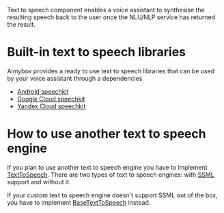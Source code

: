 Text to speech component enables a voice assistant to synthesise the resulting speech back to the user once the NLU/NLP service has returned the result.

# Built-in text to speech libraries

Aimybox provides a ready to use text to speech libraries that can be used by your voice assistant through a dependencies

* [Android speechkit](https://github.com/just-ai/aimybox-android-sdk/tree/master/google-platform-speechkit)
* [Google Cloud speechkit](https://github.com/just-ai/aimybox-android-sdk/tree/master/google-cloud-speechkit)
* [Yandex Cloud speechkit](https://github.com/just-ai/aimybox-android-sdk/tree/master/yandex-speechkit)

# How to use another text to speech engine

If you plan to use another text to speech engine you have to implement [TextToSpeech](https://github.com/just-ai/aimybox-android-sdk/blob/master/core/src/main/java/com/justai/aimybox/texttospeech/TextToSpeech.kt). There are two types of text to speech engines: with [SSML](https://en.wikipedia.org/wiki/Speech_Synthesis_Markup_Language) support and without it.

If your custom text to speech engine doesn't support SSML out of the box, you have to implement [BaseTextToSpeech](https://github.com/just-ai/aimybox-android-sdk/blob/master/core/src/main/java/com/justai/aimybox/texttospeech/BaseTextToSpeech.kt) instead.
